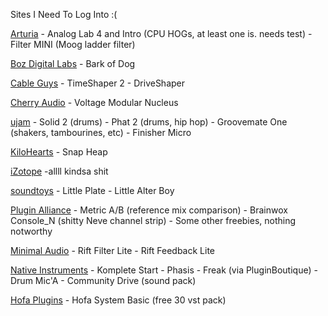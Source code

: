 Sites I Need To Log Into :(

[Arturia](https://www.arturia.com/)
	- Analog Lab 4 and Intro (CPU HOGs, at least one is. needs test)
	- Filter MINI (Moog ladder filter)
	
[Boz Digital Labs](https://www.bozdigitallabs.com/product-category/freebies/#category)
	- Bark of Dog 

[Cable Guys](https://www.cableguys.com/)
	- TimeShaper 2
	- DriveShaper
	
[Cherry Audio](https://cherryaudio.com/)
	- Voltage Modular Nucleus
	
[ujam](https://www.ujam.com)
	- Solid 2 (drums)
	- Phat 2 (drums, hip hop)
	- Groovemate One (shakers, tambourines, etc)
	- Finisher Micro
	
[KiloHearts](https://kilohearts.com/)
	- Snap Heap
	
[iZotope](https://www.izotope.com/)
	-allll kindsa shit
	
[soundtoys](https://www.soundtoys.com/)
	- Little Plate
	- Little Alter Boy
	
[Plugin Alliance](https://www.plugin-alliance.com/)
	- Metric A/B (reference mix comparison)
	- Brainwox Console_N (shitty Neve channel strip)
	- Some other freebies, nothing notworthy
	
[Minimal Audio](https://www.minimal.audio/)
	- Rift Filter Lite
	- Rift Feedback Lite
	
[Native Instruments](https://www.native-instruments.com/en/)
	- Komplete Start
	- Phasis
	- Freak (via PluginBoutique)
	- Drum Mic'A
	- Community Drive (sound pack)
	
[Hofa Plugins](https://hofa-plugins.de/en/downloads/)
	- Hofa System Basic (free 30 vst pack)

